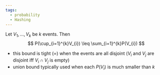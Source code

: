 ```yaml
---
tags:
  - probability
  - Hashing
---
```

Let $V_{1},...,V_{k}$ be $k$ events. Then
$$
P(\cup_{i=1}^{k}V_{i}) \leq \sum_{i=1}^{k}P(V_{i})
$$
- this bound is tight ($=$) when the events are all disjoint ($V_{i}$ and $V_{j}$ are disjoint iff $V_i \cap V_{j}$ is empty)
- union bound typically used when each $P(V_{i})$ is much smaller than $k$